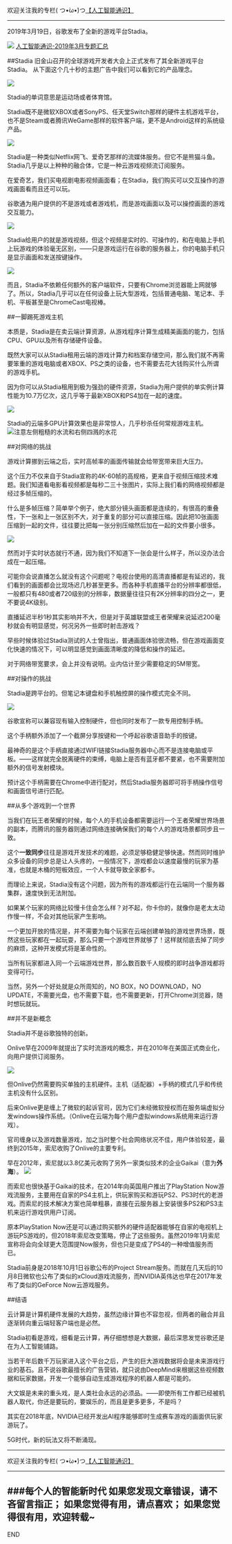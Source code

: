 欢迎关注我的专栏( つ•̀ω•́)つ[【人工智能通识】](https://www.jianshu.com/c/e9a7b7b7024d)

---

2019年3月19日，谷歌发布了全新的游戏平台Stadia。

![](imgs/4324074-3faf4db8cd0488a8.png?imageMogr2/auto-orient/strip%7CimageView2/2/w/1240)
[人工智能通识-2019年3月专题汇总](https://www.jianshu.com/p/72685b77cfff)

##Stadia
旧金山召开的全球游戏开发者大会上正式发布了其全新游戏平台Stadia。
从下面这个几十秒的主题广告中我们可以看到它的产品理念。

![](imgs/4324074-1abef3f5bec946d9.gif?imageMogr2/auto-orient/strip)

Stadia的单词意思是运动场或者体育馆。

Stadia既不是微软XBOX或者SonyPS、任天堂Switch那样的硬件主机游戏平台，也不是Steam或者腾讯WeGame那样的软件客户端，更不是Android这样的系统级产品。

![](imgs/4324074-4844eee6840a7211.png?imageMogr2/auto-orient/strip%7CimageView2/2/w/1240)


Stadia是一种类似Netflix网飞、爱奇艺那样的流媒体服务。但它不是熊猫斗鱼。
Stadia几乎是以上种种的融合体，它是一种云游戏视频流订阅服务。

在爱奇艺，我们买电视剧电影视频画面看；在Stadia，我们购买可以交互操作的游戏画面看而且还可以玩。

谷歌通为用户提供的不是游戏或者游戏机，而是游戏画面以及可以操控画面的游戏交互能力。

![](imgs/4324074-b549018d4e95d68a.png?imageMogr2/auto-orient/strip%7CimageView2/2/w/1240)


Stadia给用户的就是游戏视频，但这个视频是实时的、可操作的，和在电脑上手机上玩游戏的体验毫无区别，——只是游戏运行在谷歌的服务器上，你的电脑手机只是显示画面和发送按键操作。

![](imgs/4324074-8a97569c40eeb30b.png?imageMogr2/auto-orient/strip%7CimageView2/2/w/1240)


而且，Stadia不依赖任何额外的客户端软件，只要有Chrome浏览器能上网就够了。所以，Stadia几乎可以在任何设备上玩大型游戏，包括普通电脑、笔记本、手机、平板甚至是ChromeCast电视棒。


##一脚踢死游戏主机

本质是，Stadia是在卖云端计算资源，从游戏程序计算生成精美画面的能力，包括CPU、GPU以及所有存储硬件设备。

既然大家可以从Stadia租用云端的游戏计算力和档案存储空间，那么我们就不再需要笨重的游戏电脑或者XBOX、PS之类的设备，也不需要去花大钱购买什么所谓的游戏手机。

因为你可以从Stadia租用到极为强劲的硬件资源，Stadia为用户提供的单实例计算性能为10.7万亿次，这几乎等于最新XBOX和PS4加在一起的速度。

![](imgs/4324074-9fe14247bb5043e9.png?imageMogr2/auto-orient/strip%7CimageView2/2/w/1240)

Stadia的云端多GPU计算效果也是非常惊人，几乎秒杀任何常规游戏主机。
![注意左侧粗糙的水流和右侧四溅的水花](imgs/4324074-e506bc6af5dd2bb4.png?imageMogr2/auto-orient/strip%7CimageView2/2/w/1240)

##对网络的挑战

游戏计算挪到云端之后，实时高帧率的画面传输就会给带宽带来巨大压力。

这个压力不仅来自于Stadia宣称的4K-60帧的高规格，更来自于视频压缩技术难题。我们知道看电影看视频都是每秒二三十张图片，实际上我们看的网络视频都是经过多帧压缩的。

什么是多帧压缩？简单举个例子，绝大部分镜头画面都是连续的，有很高的重叠性，下一张和上一张区别不大，对于重复的部分可以直接压缩。因此把10张画面压缩到一起的文件，往往要比把每一张分别压缩然后加在一起的文件要小很多。

![](imgs/4324074-8461cb7bd2e2117c.png?imageMogr2/auto-orient/strip%7CimageView2/2/w/1240)


然而对于实时状态就行不通，因为我们不知道下一张会是什么样子，所以没办法合成在一起压缩。

可能你会说直播怎么就没有这个问题呢？电视台使用的高清直播都是有延迟的，我们看到的画面都会比现场迟几秒甚至更多。而各种手机直播平台的分辨率都很低，一般都只有480或者720级别的分辨率，数据量往往只有2K分辨率的四分之一，更不要说4K级别。

直播延迟半秒1秒其实影响并不大，但是对于英雄联盟或王者荣耀来说延迟200毫秒就会有明显感觉，何况另外一些即时射击游戏？

早些时候体验过Stadia测试的人士曾指出，普通画面体验很流畅，但在游戏画面变化快速的情况下，可以明显感觉到画面清晰度的降低和操作的延迟。

对于网络带宽要求，会上并没有说明。业内估计至少需要稳定的5M带宽。

##对操作的挑战

Stadia是跨平台的。但笔记本键盘和手机触控屏的操作模式完全不同。

![](imgs/4324074-02743006888c0ab3.png?imageMogr2/auto-orient/strip%7CimageView2/2/w/1240)

谷歌宣称可以兼容现有输入控制硬件，但也同时发布了一款专用控制手柄。

这个手柄额外添加了一个截屏分享按键和一个呼起谷歌语音助手的按键。

最神奇的是这个手柄直接通过WIFI链接Stadia服务器中心而不是连接电脑或平板。——这样就完全脱离硬件的束缚，电脑上是否有蓝牙都不要紧，也不需要附加额外的信号发射模块。

预计这个手柄需要在Chrome中进行配对，然后Stadia服务器即可将手柄操作信号和画面信号进行匹配。

##从多个游戏到一个世界

当我们在玩王者荣耀的时候，每个人的手机设备都需要运行一个王者荣耀世界场景的副本，而腾讯的服务器则通过网络连接确保我们的每个人的游戏场景都同步且一致。

这个**一致同步**往往是游戏开发技术的难题，必须足够稳健足够快速。然而同时维护众多设备的同步总是让人头疼的，一般情况下，游戏都会以速度最慢的玩家为基准，也就是木桶的短板效应，一个人卡就导致全家都卡。

而理论上来说，Stadia没有这个问题，因为所有的游戏都运行在云端同一个服务器集群，速度快到无法附加。

如果某个玩家的网络比较慢卡住会怎么样？对不起，你卡你的，就像你是老太太动作慢一样，不会对其他玩家产生影响。

一个更加开放的情况是，并不需要为每个玩家在云端创建单独的游戏世界场景，既然这些玩家都在一起玩耍，那么只要一个游戏世界就够了！这样就彻底去掉了同步的麻烦，这种开发模式将是革命性的。

当所有玩家都进入同一个云端游戏世界，那么数百数千人规模的即时战争游戏都将变得可行。

当然，另外一个好处就是众所周知的，NO BOX，NO DOWNLOAD，NO UPDATE，不需要光盘，也不需要下载，也不需要更新，打开Chrome浏览器，随时想玩就玩。

##并不是新概念

Stadia并不是谷歌独特的创新。

Onlive早在2009年就提出了实时流游戏的概念，并在2010年在美国正式商业化，向用户提供订阅服务。

![](imgs/4324074-bed352ea9b0db61e.png?imageMogr2/auto-orient/strip%7CimageView2/2/w/1240)

但Onlive仍然需要购买单独的主机硬件。主机（适配器）+手柄的模式几乎和传统主机没有什么区别。

后来Onlive更是缠上了微软的起诉官司，因为它们未经微软授权而在服务端虚拟分发windows操作系统。（Onlive在云端为每个用户虚拟windows系统用来运行游戏）。

官司缠身以及游戏数量游戏，加之当时整个社会网络状况不佳，用户体验较差，最终到2015年，索尼收购了Onlive的主要专利。

早在2012年，索尼就以3.8亿美元收购了另外一家类似技术的企业Gaikai（意为**外海**）。
![](imgs/4324074-c1e6b6d45d492170.png?imageMogr2/auto-orient/strip%7CimageView2/2/w/1240)

而索尼也很快基于Gaikai的技术，在2014年向英国用户推出了PlayStation Now游戏流服务，主要用在自家的PS4主机上，供玩家购买和游玩PS2、PS3时代的老游戏。而索尼的技术解决方案也简单粗暴，直接在云服务器上安装很多PS2和PS3主机来运行游戏供用户订阅。

原本PlayStation Now还是可以通过购买额外的硬件适配器能够在自家的电视机上游玩PS游戏的，但2018年索尼改变策略，停止了这些服务。虽然2019年1月索尼宣称将会向全球更大范围提Now服务，但也只是变成了PS4的一种增值服务而已。

Stadia前身是2018年10月1日谷歌公布的Project Stream服务。而就在几天后的10月8日微软也公布了类似的xCloud游戏流服务，而NVIDIA英伟达也早在2017年发布了类似的GeForce Now云游戏服务。



##结语

云计算是计算机硬件发展的大趋势，虽然边缘计算也不容忽视，但两者的融合并且逐渐转向重云端轻客户端也是必然。

Stadia初看是游戏，细看是云计算，再仔细想想是大数据，最后深思发觉谷歌还是在为人工智能铺路。

当若干年后数千万玩家进入这个平台之后，产生的巨大游戏数据将会是未来游戏行业的基石。且不说谷歌最擅长的广告营销，就只说由DeepMind来根据这些视频数据和玩家数据，开发一个能够自动生成游戏程序的机器人都是可能的。

大文娱是未来的重头戏，是人类社会永远的必须品。——即使所有工作都已经被机器人取代，你还是要玩的，要娱乐的，而且是更多更多，不是吗？

其实在2018年底，NVIDIA已经开发出AI程序能够即时生成赛车游戏的画面供玩家游玩了。

5G时代，新的玩法又将不断涌现。













---
欢迎关注我的专栏( つ•̀ω•́)つ[【人工智能通识】](https://www.jianshu.com/c/e9a7b7b7024d)

---
###每个人的智能新时代
如果您发现文章错误，请不吝留言指正；
如果您觉得有用，请点喜欢；
如果您觉得很有用，欢迎转载~
---
END